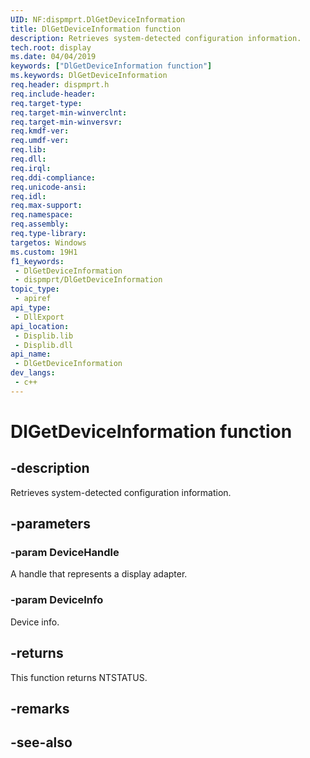 ```yaml
---
UID: NF:dispmprt.DlGetDeviceInformation
title: DlGetDeviceInformation function
description: Retrieves system-detected configuration information.
tech.root: display
ms.date: 04/04/2019
keywords: ["DlGetDeviceInformation function"]
ms.keywords: DlGetDeviceInformation
req.header: dispmprt.h
req.include-header: 
req.target-type: 
req.target-min-winverclnt: 
req.target-min-winversvr: 
req.kmdf-ver: 
req.umdf-ver: 
req.lib: 
req.dll: 
req.irql: 
req.ddi-compliance: 
req.unicode-ansi: 
req.idl: 
req.max-support: 
req.namespace: 
req.assembly: 
req.type-library: 
targetos: Windows
ms.custom: 19H1
f1_keywords:
 - DlGetDeviceInformation
 - dispmprt/DlGetDeviceInformation
topic_type:
 - apiref
api_type:
 - DllExport
api_location:
 - Displib.lib
 - Displib.dll
api_name:
 - DlGetDeviceInformation
dev_langs:
 - c++
---
```


# DlGetDeviceInformation function


## -description

Retrieves system-detected configuration information.

## -parameters

### -param DeviceHandle

A handle that represents a display adapter.

### -param DeviceInfo

Device info.

## -returns

This function returns NTSTATUS.

## -remarks

## -see-also

